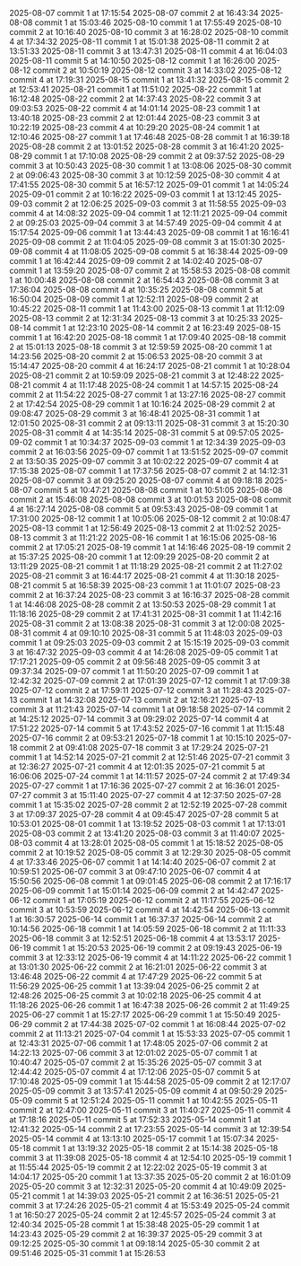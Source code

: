 2025-08-07 commit 1 at 17:15:54
2025-08-07 commit 2 at 16:43:34
2025-08-08 commit 1 at 15:03:46
2025-08-10 commit 1 at 17:55:49
2025-08-10 commit 2 at 10:16:40
2025-08-10 commit 3 at 16:28:02
2025-08-10 commit 4 at 17:34:32
2025-08-11 commit 1 at 15:01:38
2025-08-11 commit 2 at 13:51:33
2025-08-11 commit 3 at 13:47:31
2025-08-11 commit 4 at 16:04:03
2025-08-11 commit 5 at 14:10:50
2025-08-12 commit 1 at 16:26:00
2025-08-12 commit 2 at 10:50:19
2025-08-12 commit 3 at 14:33:02
2025-08-12 commit 4 at 17:19:31
2025-08-15 commit 1 at 13:41:32
2025-08-15 commit 2 at 12:53:41
2025-08-21 commit 1 at 11:51:02
2025-08-22 commit 1 at 16:12:48
2025-08-22 commit 2 at 14:37:43
2025-08-22 commit 3 at 09:03:53
2025-08-22 commit 4 at 14:01:14
2025-08-23 commit 1 at 13:40:18
2025-08-23 commit 2 at 12:01:44
2025-08-23 commit 3 at 10:22:19
2025-08-23 commit 4 at 10:29:20
2025-08-24 commit 1 at 12:10:46
2025-08-27 commit 1 at 17:46:48
2025-08-28 commit 1 at 16:39:18
2025-08-28 commit 2 at 13:01:52
2025-08-28 commit 3 at 16:41:20
2025-08-29 commit 1 at 17:10:08
2025-08-29 commit 2 at 09:37:52
2025-08-29 commit 3 at 10:50:43
2025-08-30 commit 1 at 13:08:06
2025-08-30 commit 2 at 09:06:43
2025-08-30 commit 3 at 10:12:59
2025-08-30 commit 4 at 17:41:55
2025-08-30 commit 5 at 16:57:12
2025-09-01 commit 1 at 14:05:24
2025-09-01 commit 2 at 10:16:22
2025-09-03 commit 1 at 13:12:45
2025-09-03 commit 2 at 12:06:25
2025-09-03 commit 3 at 11:58:55
2025-09-03 commit 4 at 14:08:32
2025-09-04 commit 1 at 12:11:21
2025-09-04 commit 2 at 09:25:03
2025-09-04 commit 3 at 14:57:49
2025-09-04 commit 4 at 15:17:54
2025-09-06 commit 1 at 13:44:43
2025-09-08 commit 1 at 16:16:41
2025-09-08 commit 2 at 11:04:05
2025-09-08 commit 3 at 15:01:30
2025-09-08 commit 4 at 11:08:05
2025-09-08 commit 5 at 16:38:44
2025-09-09 commit 1 at 16:42:44
2025-09-09 commit 2 at 14:02:40
2025-08-07 commit 1 at 13:59:20
2025-08-07 commit 2 at 15:58:53
2025-08-08 commit 1 at 10:00:48
2025-08-08 commit 2 at 16:54:43
2025-08-08 commit 3 at 17:36:04
2025-08-08 commit 4 at 10:35:25
2025-08-08 commit 5 at 16:50:04
2025-08-09 commit 1 at 12:52:11
2025-08-09 commit 2 at 10:45:22
2025-08-11 commit 1 at 11:43:00
2025-08-13 commit 1 at 11:12:09
2025-08-13 commit 2 at 12:31:34
2025-08-13 commit 3 at 10:25:33
2025-08-14 commit 1 at 12:23:10
2025-08-14 commit 2 at 16:23:49
2025-08-15 commit 1 at 16:42:20
2025-08-18 commit 1 at 17:09:40
2025-08-18 commit 2 at 15:01:13
2025-08-18 commit 3 at 12:59:59
2025-08-20 commit 1 at 14:23:56
2025-08-20 commit 2 at 15:06:53
2025-08-20 commit 3 at 15:14:47
2025-08-20 commit 4 at 16:24:17
2025-08-21 commit 1 at 10:28:04
2025-08-21 commit 2 at 10:59:09
2025-08-21 commit 3 at 12:48:22
2025-08-21 commit 4 at 11:17:48
2025-08-24 commit 1 at 14:57:15
2025-08-24 commit 2 at 11:54:22
2025-08-27 commit 1 at 13:27:16
2025-08-27 commit 2 at 17:42:54
2025-08-29 commit 1 at 10:16:24
2025-08-29 commit 2 at 09:08:47
2025-08-29 commit 3 at 16:48:41
2025-08-31 commit 1 at 12:01:50
2025-08-31 commit 2 at 09:13:11
2025-08-31 commit 3 at 15:20:30
2025-08-31 commit 4 at 14:35:14
2025-08-31 commit 5 at 09:57:05
2025-09-02 commit 1 at 10:34:37
2025-09-03 commit 1 at 12:34:39
2025-09-03 commit 2 at 16:03:56
2025-09-07 commit 1 at 13:51:52
2025-09-07 commit 2 at 13:50:35
2025-09-07 commit 3 at 10:02:22
2025-09-07 commit 4 at 17:15:38
2025-08-07 commit 1 at 17:37:56
2025-08-07 commit 2 at 14:12:31
2025-08-07 commit 3 at 09:25:20
2025-08-07 commit 4 at 09:18:18
2025-08-07 commit 5 at 10:47:21
2025-08-08 commit 1 at 10:51:05
2025-08-08 commit 2 at 15:46:08
2025-08-08 commit 3 at 10:01:53
2025-08-08 commit 4 at 16:27:14
2025-08-08 commit 5 at 09:53:43
2025-08-09 commit 1 at 17:31:00
2025-08-12 commit 1 at 10:05:06
2025-08-12 commit 2 at 10:08:47
2025-08-13 commit 1 at 12:56:49
2025-08-13 commit 2 at 11:02:52
2025-08-13 commit 3 at 11:21:22
2025-08-16 commit 1 at 16:15:06
2025-08-16 commit 2 at 17:05:21
2025-08-19 commit 1 at 14:16:46
2025-08-19 commit 2 at 15:37:25
2025-08-20 commit 1 at 12:09:29
2025-08-20 commit 2 at 13:11:29
2025-08-21 commit 1 at 11:18:29
2025-08-21 commit 2 at 11:27:02
2025-08-21 commit 3 at 16:44:17
2025-08-21 commit 4 at 11:30:18
2025-08-21 commit 5 at 16:58:39
2025-08-23 commit 1 at 11:01:07
2025-08-23 commit 2 at 16:37:24
2025-08-23 commit 3 at 16:16:37
2025-08-28 commit 1 at 14:46:08
2025-08-28 commit 2 at 13:50:53
2025-08-29 commit 1 at 11:18:16
2025-08-29 commit 2 at 17:41:31
2025-08-31 commit 1 at 11:42:16
2025-08-31 commit 2 at 13:08:38
2025-08-31 commit 3 at 12:00:08
2025-08-31 commit 4 at 09:10:10
2025-08-31 commit 5 at 11:48:03
2025-09-03 commit 1 at 09:25:03
2025-09-03 commit 2 at 15:15:19
2025-09-03 commit 3 at 16:47:32
2025-09-03 commit 4 at 14:26:08
2025-09-05 commit 1 at 17:17:21
2025-09-05 commit 2 at 09:56:48
2025-09-05 commit 3 at 09:37:34
2025-09-07 commit 1 at 11:50:20
2025-07-09 commit 1 at 12:42:32
2025-07-09 commit 2 at 17:01:39
2025-07-12 commit 1 at 17:09:38
2025-07-12 commit 2 at 17:59:11
2025-07-12 commit 3 at 11:28:43
2025-07-13 commit 1 at 14:32:08
2025-07-13 commit 2 at 12:16:21
2025-07-13 commit 3 at 11:21:43
2025-07-14 commit 1 at 09:18:58
2025-07-14 commit 2 at 14:25:12
2025-07-14 commit 3 at 09:29:02
2025-07-14 commit 4 at 17:51:22
2025-07-14 commit 5 at 17:43:52
2025-07-16 commit 1 at 11:15:48
2025-07-16 commit 2 at 09:53:21
2025-07-18 commit 1 at 10:15:10
2025-07-18 commit 2 at 09:41:08
2025-07-18 commit 3 at 17:29:24
2025-07-21 commit 1 at 14:52:14
2025-07-21 commit 2 at 12:51:46
2025-07-21 commit 3 at 12:36:27
2025-07-21 commit 4 at 12:01:35
2025-07-21 commit 5 at 16:06:06
2025-07-24 commit 1 at 14:11:57
2025-07-24 commit 2 at 17:49:34
2025-07-27 commit 1 at 17:16:36
2025-07-27 commit 2 at 16:36:01
2025-07-27 commit 3 at 15:11:40
2025-07-27 commit 4 at 12:37:50
2025-07-28 commit 1 at 15:35:02
2025-07-28 commit 2 at 12:52:19
2025-07-28 commit 3 at 17:09:37
2025-07-28 commit 4 at 09:45:47
2025-07-28 commit 5 at 10:53:01
2025-08-01 commit 1 at 13:19:52
2025-08-03 commit 1 at 17:13:01
2025-08-03 commit 2 at 13:41:20
2025-08-03 commit 3 at 11:40:07
2025-08-03 commit 4 at 13:28:01
2025-08-05 commit 1 at 15:18:52
2025-08-05 commit 2 at 10:19:52
2025-08-05 commit 3 at 12:29:30
2025-08-05 commit 4 at 17:33:46
2025-06-07 commit 1 at 14:14:40
2025-06-07 commit 2 at 10:59:51
2025-06-07 commit 3 at 09:47:10
2025-06-07 commit 4 at 15:50:56
2025-06-08 commit 1 at 09:01:45
2025-06-08 commit 2 at 17:16:17
2025-06-09 commit 1 at 15:01:14
2025-06-09 commit 2 at 14:42:47
2025-06-12 commit 1 at 17:05:19
2025-06-12 commit 2 at 11:17:55
2025-06-12 commit 3 at 10:53:59
2025-06-12 commit 4 at 14:42:54
2025-06-13 commit 1 at 16:30:57
2025-06-14 commit 1 at 16:37:37
2025-06-14 commit 2 at 10:14:56
2025-06-18 commit 1 at 14:05:59
2025-06-18 commit 2 at 11:11:33
2025-06-18 commit 3 at 12:52:51
2025-06-18 commit 4 at 13:53:17
2025-06-19 commit 1 at 15:20:53
2025-06-19 commit 2 at 09:19:43
2025-06-19 commit 3 at 12:33:12
2025-06-19 commit 4 at 14:11:22
2025-06-22 commit 1 at 13:01:30
2025-06-22 commit 2 at 16:21:01
2025-06-22 commit 3 at 13:46:48
2025-06-22 commit 4 at 17:47:29
2025-06-22 commit 5 at 11:56:29
2025-06-25 commit 1 at 13:39:04
2025-06-25 commit 2 at 12:48:26
2025-06-25 commit 3 at 10:02:18
2025-06-25 commit 4 at 11:18:26
2025-06-26 commit 1 at 16:47:38
2025-06-26 commit 2 at 11:49:25
2025-06-27 commit 1 at 15:27:17
2025-06-29 commit 1 at 15:50:49
2025-06-29 commit 2 at 17:44:38
2025-07-02 commit 1 at 16:08:44
2025-07-02 commit 2 at 11:13:21
2025-07-04 commit 1 at 15:53:33
2025-07-05 commit 1 at 12:43:31
2025-07-06 commit 1 at 17:48:05
2025-07-06 commit 2 at 14:22:13
2025-07-06 commit 3 at 12:01:02
2025-05-07 commit 1 at 10:40:47
2025-05-07 commit 2 at 15:35:26
2025-05-07 commit 3 at 12:44:42
2025-05-07 commit 4 at 17:12:06
2025-05-07 commit 5 at 17:10:48
2025-05-09 commit 1 at 15:44:58
2025-05-09 commit 2 at 12:17:07
2025-05-09 commit 3 at 13:57:41
2025-05-09 commit 4 at 09:50:29
2025-05-09 commit 5 at 12:51:24
2025-05-11 commit 1 at 10:42:55
2025-05-11 commit 2 at 12:47:00
2025-05-11 commit 3 at 11:40:27
2025-05-11 commit 4 at 17:18:16
2025-05-11 commit 5 at 17:52:33
2025-05-14 commit 1 at 12:41:32
2025-05-14 commit 2 at 17:23:55
2025-05-14 commit 3 at 12:39:54
2025-05-14 commit 4 at 13:13:10
2025-05-17 commit 1 at 15:07:34
2025-05-18 commit 1 at 13:19:32
2025-05-18 commit 2 at 15:14:38
2025-05-18 commit 3 at 11:39:08
2025-05-18 commit 4 at 12:54:10
2025-05-19 commit 1 at 11:55:44
2025-05-19 commit 2 at 12:22:02
2025-05-19 commit 3 at 14:04:17
2025-05-20 commit 1 at 13:37:35
2025-05-20 commit 2 at 16:01:09
2025-05-20 commit 3 at 12:32:31
2025-05-20 commit 4 at 10:49:09
2025-05-21 commit 1 at 14:39:03
2025-05-21 commit 2 at 16:36:51
2025-05-21 commit 3 at 17:24:26
2025-05-21 commit 4 at 15:53:49
2025-05-24 commit 1 at 16:50:27
2025-05-24 commit 2 at 12:45:57
2025-05-24 commit 3 at 12:40:34
2025-05-28 commit 1 at 15:38:48
2025-05-29 commit 1 at 14:23:43
2025-05-29 commit 2 at 16:39:37
2025-05-29 commit 3 at 09:12:25
2025-05-30 commit 1 at 09:18:14
2025-05-30 commit 2 at 09:51:46
2025-05-31 commit 1 at 15:26:53
